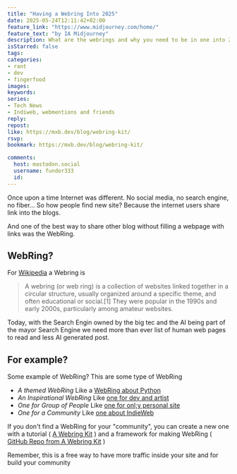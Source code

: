 ```yaml
---
title: "Having a Webring Into 2025"
date: 2025-05-24T12:11:42+02:00
feature_link: "https://www.midjourney.com/home/"
feature_text: "by IA Midjourney"
description: What are the webrings and why you need to be in one into 2025
isStarred: false
tags:
categories:
- rant
- dev
- fingerfood
images:
keywords:
series:
- Tech News
- Indiweb, webmentions and friends
reply:
repost:
like: https://mxb.dev/blog/webring-kit/
rsvp:
bookmark: https://mxb.dev/blog/webring-kit/

comments:
  host: mastodon.social
  username: fundor333
  id:
---
```


Once upon a time Internet was different. No social media, no search engine, no fiber...
So how people find new site? Because the internet users share link into the blogs.

And one of the best way to share other blog without filling a webpage with links was the WebRing.

## WebRing?

For [Wikipedia](https://en.wikipedia.org/wiki/Webring) a Webring is

> A webring (or web ring) is a collection of websites linked together in a circular structure, usually organized around a specific theme, and often educational or social.[1] They were popular in the 1990s and early 2000s, particularly among amateur websites.

Today, with the Search Engin owned by the big tec and the AI being part of the mayor Search Engine we need more than ever list of human web pages to read and less AI generated post.

## For example?

Some example of WebRing? This are some type of WebRing

* _A themed WebRing_ Like a [WebRing about Python](https://djangowebring.com/)
* _An Inspirational WebRing_ Like [one for dev and artist](https://webring.xxiivv.com/)
* _One for Group of People_ Like [one for onl;y personal site](https://webring.recurse.com/)
* _One for a Community_ Like [one about IndieWeb](https://xn--sr8hvo.ws/directory)

If you don't find a WebRing for your "community", you can create a new one with a tutorial ( [A Webring Kit](https://mxb.dev/blog/webring-kit/) ) and a framework for making WebRing ( [GitHub Repo from A Webring Kit](https://github.com/maxboeck/webring) )

Remember, this is a free way to have more traffic inside your site and for build your community
